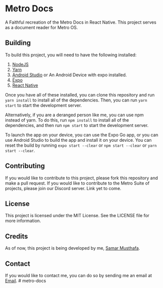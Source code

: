 # Metro Docs

A Faithful recreation of the Metro Docs in React Native. This project serves as a document reader for Metro OS.

## Building

To build this project, you will need to have the following installed:
1. [NodeJS](https://nodejs.org/en/)
2. [Yarn](https://yarnpkg.com/)
3. [Android Studio](https://developer.android.com/studio) or An Android Device with expo installed.
4. [Expo](https://expo.io/)
5. [React Native](https://reactnative.dev/)

Once you have all of these installed, you can clone this repository and run `yarn install` to install all of the dependencies. 
Then, you can run `yarn start` to start the development server.

Alternatively, if you are a deranged person like me, you can use npm instead of yarn. To do this, run `npm install` to install all of the dependencies, and then run `npm start` to start the development server.

To launch the app on your device, you can use the Expo Go app, or you can use Android Studio to build the app and install it on your device.
You can reset the build by running `expo start --clear` or `npm start --clear` or `yarn start --clear`.

## Contributing

If you would like to contribute to this project, please fork this repository and make a pull request.
If you would like to contribute to the Metro Suite of projects, please join our Discord server. Link yet to come.

## License

This project is licensed under the MIT License. See the LICENSE file for more information.

## Credits

As of now, this project is being developed by me, [Samar Musthafa](github.com/god-s-perfect-idiot).

## Contact

If you would like to contact me, you can do so by sending me an email at [Email](mailto:samarmusthafa2014@gmail.com).
#   m e t r o - d o c s  
 